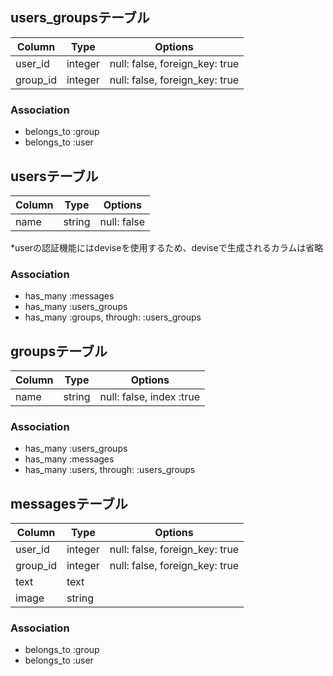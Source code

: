 ## users_groupsテーブル

|Column|Type|Options|
|------|----|-------|
|user_id|integer|null: false, foreign_key: true|
|group_id|integer|null: false, foreign_key: true|

### Association
- belongs_to :group
- belongs_to :user

## usersテーブル
|Column|Type|Options|
|------|----|-------|
|name|string|null: false|
*userの認証機能にはdeviseを使用するため、deviseで生成されるカラムは省略

### Association
- has_many :messages
- has_many :users_groups
- has_many :groups, through: :users_groups


## groupsテーブル
|Column|Type|Options|
|------|----|-------|
|name|string|null: false, index :true|

### Association
- has_many :users_groups
- has_many :messages
- has_many :users, through: :users_groups

## messagesテーブル
|Column|Type|Options|
|------|----|-------|
|user_id|integer|null: false, foreign_key: true|
|group_id|integer|null: false, foreign_key: true|
|text|text|
|image|string|

### Association
- belongs_to :group
- belongs_to :user